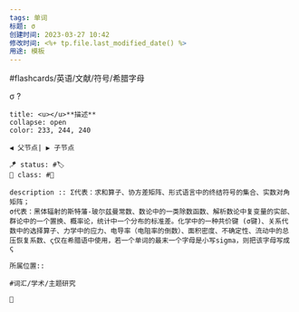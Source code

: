 ```yaml
---
tags: 单词
标题: σ
创建时间: 2023-03-27 10:42
修改时间: <%+ tp.file.last_modified_date() %>
用途: 模板
---
```


#flashcards/英语/文献/符号/希腊字母

σ
?
```ad-info
title: <u></u>**描述**
collapse: open
color: 233, 244, 240

◀️ 父节点| ▶️ 子节点

🪁 status: #🏷️
🎏 class: #📇 

description :: Σ代表：求和算子、协方差矩阵、形式语言中的终结符号的集合、实数对角矩阵；
σ代表：黑体辐射的斯特藩-玻尔兹曼常数、数论中的一类除数函数、解析数论中复变量的实部、群论中的一个置换、概率论，统计中一个分布的标准差。化学中的一种共价键 (σ键)、关系代数中的选择算子、力学中的应力、电导率（电阻率的倒数）、面积密度、不确定性、流动中的总压恢复系数、ς仅在希腊语中使用，若一个单词的最末一个字母是小写sigma，则把该字母写成 ς

所属位置:: 

#词汇/学术/主题研究

📎 
```
<!--SR:!2023-06-18,3,250-->
